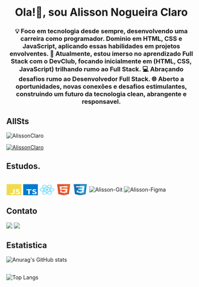 <h1 align="center">Ola!👋, sou Alisson Nogueira Claro</h1>
<h3 align="center">💡 Foco em tecnologia desde sempre, desenvolvendo uma carreira como programador. Dominio em HTML, CSS e JavaScript, aplicando essas habilidades em projetos envolventes. 
  🚀 Atualmente, estou imerso no aprendizado Full Stack com o DevClub, focando inicialmente em (HTML, CSS, JavaScript) trilhando rumo ao Full Stack. 
  💻 Abraçando desafios rumo ao Desenvolvedor Full Stack. 
  🌐 Aberto a oportunidades, novas conexões e desafios estimulantes, construindo um futuro da tecnologia clean, abrangente e responsavel.</h3>
 
## AllSts

<p align="left"> <img src="https://komarev.com/ghpvc/?username=AlissonClaro&label=Profile%20views&color=0e75b6&style=flat" alt="AlissonClaro" /> </p>

<p align="left"> <a href="https://github.com/ryo-ma/github-profile-trophy"><img src="https://github-profile-trophy.vercel.app/?username=AlissonClaro" alt="AlissonClaro"  /></a> </p>

## Estudos.

<div style="display: inline_block"><br>
  <img align="center" alt="Alisson-Js" height="30" width="40" src="https://raw.githubusercontent.com/devicons/devicon/master/icons/javascript/javascript-plain.svg">
  <img align="center" alt="Alisson-Ts" height="30" width="40" src="https://raw.githubusercontent.com/devicons/devicon/master/icons/typescript/typescript-plain.svg">
  <img align="center" alt="Alisson-React" height="30" width="40" src="https://raw.githubusercontent.com/devicons/devicon/master/icons/react/react-original.svg">
  <img align="center" alt="Alisson-HTML" height="30" width="40" src="https://raw.githubusercontent.com/devicons/devicon/master/icons/html5/html5-original.svg">
  <img align="center" alt="Alisson-CSS" height="30" width="40" src="https://raw.githubusercontent.com/devicons/devicon/master/icons/css3/css3-original.svg">
  <img align="center" alt="Alisson-Git" height="30" width="40" src="https://www.vectorlogo.zone/logos/git-scm/git-scm-icon.svg">
  <img align="center" alt="Alisson-Figma" height="30" width="40" src="https://www.vectorlogo.zone/logos/figma/figma-icon.svg">
</div>

## Contato

<div> 
  <a href = "mailto:allclaro@live.com"><img src="https://img.shields.io/badge/Microsoft_Outlook-0078D4?style=for-the-badge&logo=microsoft-outlook&logoColor=white" target="_blank"></a>
  <a href="https://www.linkedin.com/in/alissonclaro/" target="_blank"><img src="https://img.shields.io/badge/-LinkedIn-%230077B5?style=for-the-badge&logo=linkedin&logoColor=white" target="_blank"></a> 
  
</div>

## Estatistica

![Anurag's GitHub stats](https://github-readme-stats.vercel.app/api?username=AlissonClaro&show_icons=true&theme=transparent)

##

![Top Langs](https://github-readme-stats.vercel.app/api/top-langs/?username=AlissonClaro&layout=compact&theme=transparent)

##
